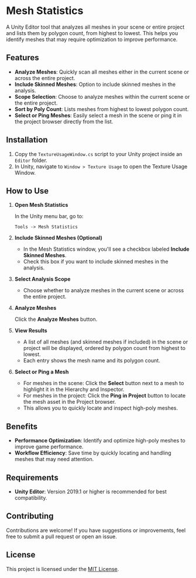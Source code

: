 # Mesh Statistics

A Unity Editor tool that analyzes all meshes in your scene or entire project and lists them by polygon count, from highest to lowest. This helps you identify meshes that may require optimization to improve performance.

## Features

- **Analyze Meshes**: Quickly scan all meshes either in the current scene or across the entire project.
- **Include Skinned Meshes**: Option to include skinned meshes in the analysis.
- **Scope Selection**: Choose to analyze meshes within the current scene or the entire project.
- **Sort by Poly Count**: Lists meshes from highest to lowest polygon count.
- **Select or Ping Meshes**: Easily select a mesh in the scene or ping it in the project browser directly from the list.

## Installation

1. Copy the `TextureUsageWindow.cs` script to your Unity project inside an `Editor` folder.
2. In Unity, navigate to `Window > Texture Usage` to open the Texture Usage Window.

## How to Use

1. **Open Mesh Statistics**

   In the Unity menu bar, go to:

   `Tools -> Mesh Statistics`

2. **Include Skinned Meshes (Optional)**

   - In the Mesh Statistics window, you'll see a checkbox labeled **Include Skinned Meshes**.
   - Check this box if you want to include skinned meshes in the analysis.

3. **Select Analysis Scope**

   - Choose whether to analyze meshes in the current scene or across the entire project.

4. **Analyze Meshes**

   Click the **Analyze Meshes** button.

5. **View Results**

   - A list of all meshes (and skinned meshes if included) in the scene or project will be displayed, ordered by polygon count from highest to lowest.
   - Each entry shows the mesh name and its polygon count.

6. **Select or Ping a Mesh**

   - For meshes in the scene: Click the **Select** button next to a mesh to highlight it in the Hierarchy and Inspector.
   - For meshes in the project: Click the **Ping in Project** button to locate the mesh asset in the Project browser.
   - This allows you to quickly locate and inspect high-poly meshes.

## Benefits

- **Performance Optimization**: Identify and optimize high-poly meshes to improve game performance.
- **Workflow Efficiency**: Save time by quickly locating and handling meshes that may need attention.

## Requirements

- **Unity Editor**: Version 2019.1 or higher is recommended for best compatibility.

## Contributing

Contributions are welcome! If you have suggestions or improvements, feel free to submit a pull request or open an issue.

## License

This project is licensed under the [MIT License](LICENSE).
